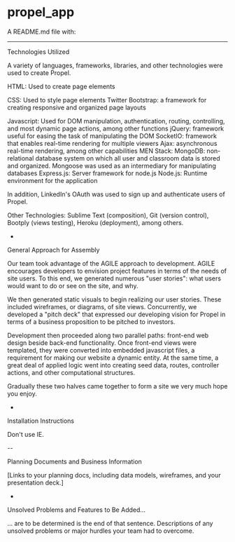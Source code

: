 # propel_app

A README.md file with:

---

Technologies Utilized

A variety of languages, frameworks, libraries, and other technologies were used to create Propel. 

HTML: Used to create page elements

CSS: Used to style page elements
    Twitter Bootstrap: a framework for creating responsive and organized page layouts

Javascript: Used for DOM manipulation, authentication, routing, controlling, and most dynamic page actions, among other functions
    jQuery: framework useful for easing the task of manipulating the DOM
    SocketIO: framework that enables real-time rendering for multiple viewers
    Ajax: asynchronous real-time rendering, among other capabilities
    MEN Stack:
        MongoDB: non-relational database system on which all user and classroom data is stored and organized. Mongoose was used as an intermediary for manipulating databases
        Express.js: Server framework for node.js
        Node.js: Runtime environment for the application
    
In addition, LinkedIn's OAuth was used to sign up and authenticate users of Propel.

Other Technologies: Sublime Text (composition), Git (version control), Bootply (views testing), Heroku (deployment), among others.

-

General Approach for Assembly

Our team took advantage of the AGILE approach to development. AGILE encourages developers to envision project features in terms of the needs of site users. To this end, we generated numerous "user stories": what users would want to do or see on the site, and why.

We then generated static visuals to begin realizing our user stories. These included wireframes, or diagrams, of site views. Concurrently, we developed a "pitch deck" that expressed our developing vision for Propel in terms of a business proposition to be pitched to investors.

Development then proceeded along two parallel paths: front-end web design beside back-end functionality. Once front-end views were templated, they were converted into embedded javascript files, a requirement for making our website a dynamic entity. At the same time, a great deal of applied logic went into creating seed data, routes, controller actions, and other computational structures.

Gradually these two halves came together to form a site we very much hope you enjoy.

-

Installation Instructions

Don't use IE.

--

Planning Documents and Business Information

[Links to your planning docs, including data models, wireframes, and your presentation deck.]

-

Unsolved Problems and Features to Be Added...

... are to be determined is the end of that sentence.
Descriptions of any unsolved problems or major hurdles your team had to overcome.
